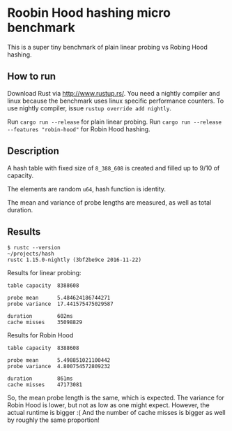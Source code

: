 # Roobin Hood hashing micro benchmark

This is a super tiny benchmark of plain linear probing vs Robing Hood hashing.

## How to run

Download Rust via http://www.rustup.rs/. You need a nightly compiler and linux because
the benchmark uses linux specific performance counters. To use nightly compiler, issue
`rustup override add nightly`.

Run `cargo run --release` for plain linear probing.
Run `cargo run --release --features "robin-hood"` for Robin Hood hashing.

## Description

A hash table with fixed size of `8_388_608` is created and filled up to 9/10 of capacity.

The elements are random `u64`, hash function is identity.

The mean and variance of probe lengths are measured, as well as total duration.

## Results

```
$ rustc --version                                                                                                                                    ~/projects/hash
rustc 1.15.0-nightly (3bf2be9ce 2016-11-22)
```

Results for linear probing:

```
table capacity  8388608

probe mean      5.484624186744271
probe variance  17.441575475029587

duration        602ms
cache misses    35098829
```

Results for Robin Hood

```
table capacity  8388608

probe mean      5.498851021100442
probe variance  4.800754572809232

duration        861ms
cache misses    47173081
```

So, the mean probe length is the same, which is expected. The variance for Robin Hood is lower,
but not as low as one might expect. However, the actual runtime is bigger :( And the number of
cache misses is bigger as well by roughly the same proportion!
